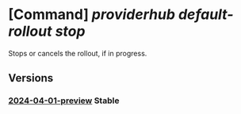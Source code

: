 # [Command] _providerhub default-rollout stop_

Stops or cancels the rollout, if in progress.

## Versions

### [2024-04-01-preview](/Resources/mgmt-plane/L3N1YnNjcmlwdGlvbnMve30vcHJvdmlkZXJzL21pY3Jvc29mdC5wcm92aWRlcmh1Yi9wcm92aWRlcnJlZ2lzdHJhdGlvbnMve30vZGVmYXVsdHJvbGxvdXRzL3t9L3N0b3A=/2024-04-01-preview.xml) **Stable**

<!-- mgmt-plane /subscriptions/{}/providers/microsoft.providerhub/providerregistrations/{}/defaultrollouts/{}/stop 2024-04-01-preview -->
